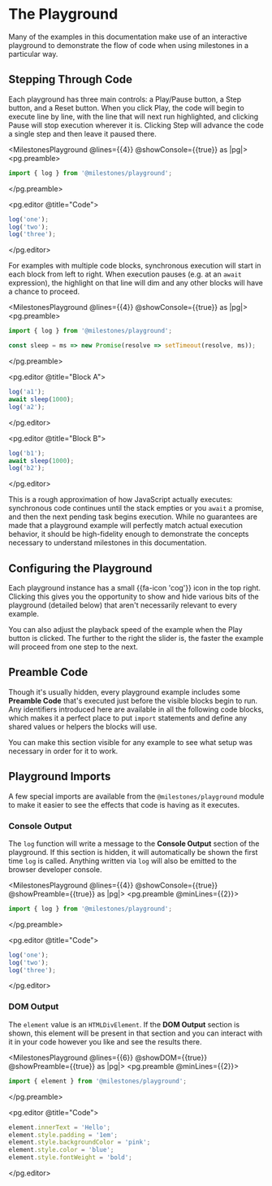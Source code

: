 # The Playground

Many of the examples in this documentation make use of an interactive playground to demonstrate the flow of code when using milestones in a particular way.

## Stepping Through Code

Each playground has three main controls: a Play/Pause button, a Step button, and a Reset button. When you click Play, the code will begin to execute line by line, with the line that will next run highlighted, and clicking Pause will stop execution wherever it is. Clicking Step will advance the code a single step and then leave it paused there.

<MilestonesPlayground @lines={{4}} @showConsole={{true}} as |pg|>
  <pg.preamble>
  ```ts
  import { log } from '@milestones/playground';
  ```
  </pg.preamble>

  <pg.editor @title="Code">
  ```ts
  log('one');
  log('two');
  log('three');
  ```
  </pg.editor>
</MilestonesPlayground>

For examples with multiple code blocks, synchronous execution will start in each block from left to right. When execution pauses (e.g. at an `await` expression), the highlight on that line will dim and any other blocks will have a chance to proceed.

<MilestonesPlayground @lines={{4}} @showConsole={{true}} as |pg|>
  <pg.preamble>
  ```ts
  import { log } from '@milestones/playground';

  const sleep = ms => new Promise(resolve => setTimeout(resolve, ms));
  ```
  </pg.preamble>

  <pg.editor @title="Block A">
  ```ts
  log('a1');
  await sleep(1000);
  log('a2');
  ```
  </pg.editor>

  <pg.editor @title="Block B">
  ```ts
  log('b1');
  await sleep(1000);
  log('b2');
  ```
  </pg.editor>
</MilestonesPlayground>

This is a rough approximation of how JavaScript actually executes: synchronous code continues until the stack empties or you `await` a promise, and then the next pending task begins execution. While no guarantees are made that a playground example will perfectly match actual execution behavior, it should be high-fidelity enough to demonstrate the concepts necessary to understand milestones in this documentation.

## Configuring the Playground

Each playground instance has a small {{fa-icon 'cog'}} icon in the top right. Clicking this gives you the opportunity to show and hide various bits of the playground (detailed below) that aren't necessarily relevant to every example.

You can also adjust the playback speed of the example when the Play button is clicked. The further to the right the slider is, the faster the example will proceed from one step to the next.

## Preamble Code

Though it's usually hidden, every playground example includes some **Preamble Code** that's executed just before the visible blocks begin to run. Any identifiers introduced here are available in all the following code blocks, which makes it a perfect place to put `import` statements and define any shared values or helpers the blocks will use.

You can make this section visible for any example to see what setup was necessary in order for it to work.

## Playground Imports

A few special imports are available from the `@milestones/playground` module to make it easier to see the effects that code is having as it executes.

### Console Output

The `log` function will write a message to the **Console Output** section of the playground. If this section is hidden, it will automatically be shown the first time `log` is called. Anything written via `log` will also be emitted to the browser developer console.

<MilestonesPlayground @lines={{4}} @showConsole={{true}} @showPreamble={{true}} as |pg|>
  <pg.preamble @minLines={{2}}>
  ```ts
  import { log } from '@milestones/playground';
  ```
  </pg.preamble>

  <pg.editor @title="Code">
  ```ts
  log('one');
  log('two');
  log('three');
  ```
  </pg.editor>
</MilestonesPlayground>

### DOM Output

The `element` value is an `HTMLDivElement`. If the **DOM Output** section is shown, this element will be present in that section and you can interact with it in your code however you like and see the results there.

<MilestonesPlayground @lines={{6}} @showDOM={{true}} @showPreamble={{true}} as |pg|>
  <pg.preamble @minLines={{2}}>
  ```ts
  import { element } from '@milestones/playground';
  ```
  </pg.preamble>

  <pg.editor @title="Code">
  ```ts
  element.innerText = 'Hello';
  element.style.padding = '1em';
  element.style.backgroundColor = 'pink';
  element.style.color = 'blue';
  element.style.fontWeight = 'bold';
  ```
  </pg.editor>
</MilestonesPlayground>
